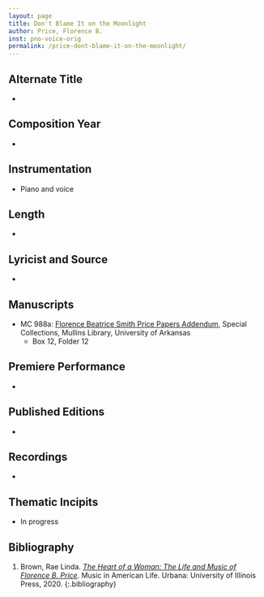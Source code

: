 ```yaml
---
layout: page
title: Don't Blame It on the Moonlight
author: Price, Florence B.
inst: pno-voice-orig
permalink: /price-dont-blame-it-on-the-moonlight/
---
```


## Alternate Title
- 

## Composition Year
- 

## Instrumentation
- Piano and voice

## Length
- 

## Lyricist and Source
-

## Manuscripts
- MC 988a: <a href="https://uark.as.atlas-sys.com/repositories/2/resources/1522" target="_blank">Florence Beatrice Smith Price Papers Addendum</a>, Special Collections, Mullins Library, University of Arkansas
    * Box 12, Folder 12

## Premiere Performance
- 

## Published Editions
- 

## Recordings
- 

## Thematic Incipits
- In progress

## Bibliography
1. Brown, Rae Linda. <a href="https://www.worldcat.org/title/1122800180" target="_blank">*The Heart of a Woman: The Life and Music of Florence B. Price*</a>. Music in American Life. Urbana: University of Illinois Press, 2020.
{:.bibliography}

